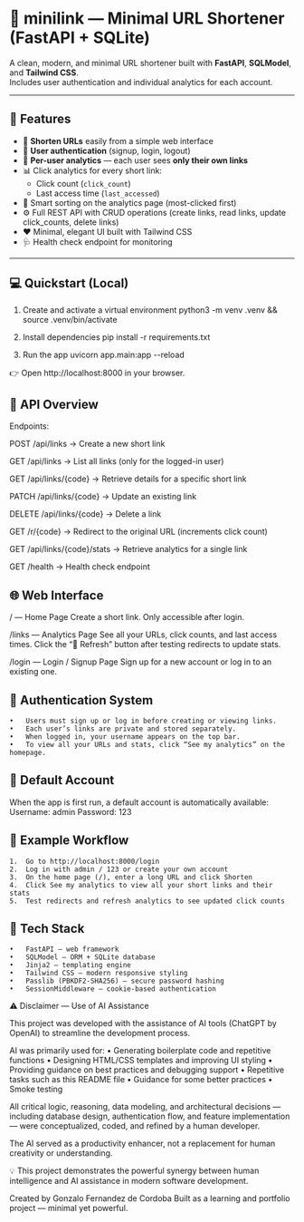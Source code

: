 # 🧩 **minilink — Minimal URL Shortener (FastAPI + SQLite)**

A clean, modern, and minimal URL shortener built with **FastAPI**, **SQLModel**, and **Tailwind CSS**.  
Includes user authentication and individual analytics for each account.

---

## 🚀 Features

- 🔗 **Shorten URLs** easily from a simple web interface  
- 👤 **User authentication** (signup, login, logout)
- 🧮 **Per-user analytics** — each user sees **only their own links**
- 📊 Click analytics for every short link:
  - Click count (`click_count`)
  - Last access time (`last_accessed`)
- 🧠 Smart sorting on the analytics page (most-clicked first)
- ⚙️ Full REST API with CRUD operations (create links, read links, update click_counts, delete links)
- ❤️ Minimal, elegant UI built with Tailwind CSS
- 🩺 Health check endpoint for monitoring

---

## 💻 Quickstart (Local)

1. Create and activate a virtual environment
python3 -m venv .venv && source .venv/bin/activate

2. Install dependencies
pip install -r requirements.txt

3. Run the app
uvicorn app.main:app --reload

👉 Open http://localhost:8000 in your browser.

## 🧭 API Overview

Endpoints:

POST /api/links
→ Create a new short link

GET /api/links
→ List all links (only for the logged-in user)

GET /api/links/{code}
→ Retrieve details for a specific short link

PATCH /api/links/{code}
→ Update an existing link

DELETE /api/links/{code}
→ Delete a link

GET /r/{code}
→ Redirect to the original URL (increments click count)

GET /api/links/{code}/stats
→ Retrieve analytics for a single link

GET /health
→ Health check endpoint

## 🌐 Web Interface

/ — Home Page
Create a short link. Only accessible after login.

/links — Analytics Page
See all your URLs, click counts, and last access times.
Click the “🔄 Refresh” button after testing redirects to update stats.

/login — Login / Signup Page
Sign up for a new account or log in to an existing one.

## 👤 Authentication System
	•	Users must sign up or log in before creating or viewing links.
	•	Each user’s links are private and stored separately.
	•	When logged in, your username appears on the top bar.
	•	To view all your URLs and stats, click “See my analytics” on the homepage.

## 🔑 Default Account

When the app is first run, a default account is automatically available:
Username: admin
Password: 123

## 🧾 Example Workflow
	1.	Go to http://localhost:8000/login
	2.	Log in with admin / 123 or create your own account
	3.	On the home page (/), enter a long URL and click Shorten
	4.	Click See my analytics to view all your short links and their stats
	5.	Test redirects and refresh analytics to see updated click counts

## 🧩 Tech Stack
	•	FastAPI — web framework
	•	SQLModel — ORM + SQLite database
	•	Jinja2 — templating engine
	•	Tailwind CSS — modern responsive styling
	•	Passlib (PBKDF2-SHA256) — secure password hashing
	•	SessionMiddleware — cookie-based authentication

⚠️ Disclaimer — Use of AI Assistance

This project was developed with the assistance of AI tools (ChatGPT by OpenAI) to streamline the development process.

AI was primarily used for:
	•	Generating boilerplate code and repetitive functions
	•	Designing HTML/CSS templates and improving UI styling
	•	Providing guidance on best practices and debugging support
    •	Repetitive tasks such as this README file
    •	Guidance for some better practices
    •	Smoke testing

All critical logic, reasoning, data modeling, and architectural decisions — including database design, authentication flow, and feature implementation — were conceptualized, coded, and refined by a human developer.

The AI served as a productivity enhancer, not a replacement for human creativity or understanding.

💡 This project demonstrates the powerful synergy between human intelligence and AI assistance in modern software development.

Created by Gonzalo Fernandez de Cordoba
Built as a learning and portfolio project — minimal yet powerful.